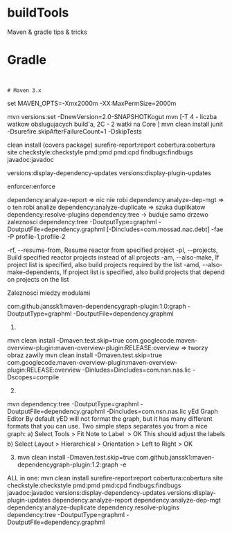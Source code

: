 # buildTools
Maven &amp; gradle tips &amp; tricks


# Gradle

```


# Maven 3.x

```

set MAVEN_OPTS=-Xmx2000m -XX:MaxPermSize=2000m

mvn versions:set -DnewVersion=2.0-SNAPSHOTKogut
mvn [-T 4 - liczba watkow obslugujacych build'a, 2C - 2 watki na Core ] 
mvn clean install
junit -Dsurefire.skipAfterFailureCount=1 -DskipTests

clean install (covers package) 
surefire-report:report 
cobertura:cobertura 
site 
checkstyle:checkstyle 
pmd:pmd pmd:cpd 
findbugs:findbugs 
javadoc:javadoc 

versions:display-dependency-updates 
versions:display-plugin-updates

enforcer:enforce

dependency:analyze-report => nic nie robi
dependency:analyze-dep-mgt => o ten robi analize
dependency:analyze-duplicate => szuka duplikatow
dependency:resolve-plugins
dependency:tree -> buduje samo drzewo zaleznosci
dependency:tree -DoutputType=graphml -DoutputFile=dependency.graphml [-Dincludes=com.mossad.nac.debt]
-fae
-P profile-1,profile-2

-rf, --resume-from, Resume reactor from specified project
-pl, --projects, Build specified reactor projects instead of all projects
-am, --also-make, If project list is specified, also build projects required by the list
-amd, --also-make-dependents, If project list is specified, also build projects that depend on projects on the list 


Zaleznosci miedzy modulami


com.github.janssk1:maven-dependencygraph-plugin:1.0:graph  -DoutputType=graphml -DoutputFile=dependency.graphml 

1)
mvn clean install -Dmaven.test.skip=true com.googlecode.maven-overview-plugin:maven-overview-plugin:RELEASE:overview => tworzy obraz zawily
mvn clean install -Dmaven.test.skip=true com.googlecode.maven-overview-plugin:maven-overview-plugin:RELEASE:overview -Dinludes=Dincludes=com.nsn.nas.lic -Dscopes=compile

2)
mvn dependency:tree -DoutputType=graphml -DoutputFile=dependency.graphml -Dincludes=com.nsn.nas.lic
yEd Graph Editor 
By default yED will not format the graph, but it has many different formats that you can use. Two simple steps separates you from a nice graph:
a) Select Tools > Fit Note to Label  > OK This should adjust the labels
b) Select Layout > Hierarchical > Orientation > Left to Right > OK 

3) mvn clean install -Dmaven.test.skip=true com.github.janssk1:maven-dependencygraph-plugin:1.2:graph -e

ALL in one:
mvn clean install surefire-report:report cobertura:cobertura site checkstyle:checkstyle pmd:pmd pmd:cpd findbugs:findbugs javadoc:javadoc versions:display-dependency-updates versions:display-plugin-updates dependency:analyze-report dependency:analyze-dep-mgt dependency:analyze-duplicate dependency:resolve-plugins dependency:tree -DoutputType=graphml -DoutputFile=dependency.graphml
